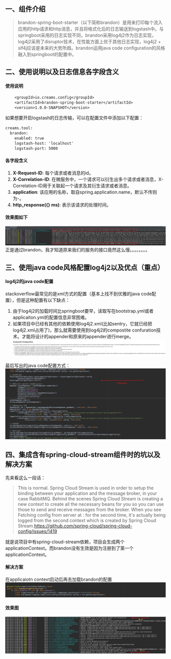 ## 一、组件介绍
> brandon-spring-boot-starter（以下简称brandon）是用来打印每个流入应用的http请求和http消息，并且将格式化后的日志输送到logstash中。与springboot采用的日志实现不同，brandon采用log4j2作为日志实现，log4j2采用了disruptor技术，在性能方面上优于其他日志实现，log4j2 + slf4j应该是未来的大势所趋。brandon运用java code configuration的风格融入到springboot的配置中。

## 二、使用说明以及日志信息各字段含义
#### 使用说明

```
    <groupId>io.creams.config</groupId>
    <artifactId>brandon-spring-boot-starter</artifactId>
    <version>1.0.0-SNAPSHOT</version>
```
如果想要开启logstash的日志传输，可以在配置文件中添加以下配置：

```
creams.tool:
  brandon:
    enabled: true
    logstash-host: 'localhost'
    logstash-port: 5000
```
#### 各字段含义
1. **X-Request-ID**: 每个请求或者消息的id。
2. **X-Correlation-ID**: 在微服务中，一个请求可以衍生出多个请求或者消息，X-Correlation-ID用于关联起一个请求及其衍生请求或者消息。
3. **application**: 该应用的名称，取自spring.application.name，默认不传则为-。
4. **http_response({} ms)**: 表示该请求的处理时间。

#### 效果图如下
![image](./src/main/resources/static/image/image1.png)
正是通过brandon，我才知道原来我们的服务的接口竟然这么慢。。。。。。。。

## 三、使用java code风格配置log4j2以及优点（重点）
#### log4j2的java code配置
stackoverflow最常见的是xml方式的配置（基本上找不到优雅的java code配置），但是这种配置有以下缺点：
1. 由于log4j2的加载时间比springboot要早，读取写在bootstrap.yml或者applicaiton.yml的配置信息非常困难。
2. 如果项目中已经有其他的依赖使用log4j2.xml(比如sentry，它就已经把log4j2.xml占用了)，那么就需要使用到log4j2的compostite confuration技术。才能将设计的appender和原来的appender进行merge。
![image](./src/main/resources/static/image/image5.png)

最后写出的java code配置方式：
![image](./src/main/resources/static/image/image2.png)

## 四、集成含有spring-cloud-stream组件时的坑以及解决方案

先来看这么一段话：
> This is normal. Spring Cloud Stream is used in order to setup the binding between your application and the message broker, in your case RabbitMQ.
Behind the scenes Spring Cloud Stream is creating a new context to create all the necessary beans for you so you can use those to send and receive messages from the broker.
When you see Fetching config from server at : for the second time, it's actually being logged from the second context which is created by Spring Cloud Stream.https://github.com/spring-cloud/spring-cloud-config/issues/1419

就是说项目中有spring-cloud-stream依赖，项目会生成两个applicationContext。而brandon没有生效是因为注册到了第一个applicationContext。

#### 解决方案
在applicaiotn context启动后再去加载brandon的配置
![image](./src/main/resources/static/image/image3.png)

#### 效果图
![image](./src/main/resources/static/image/image4.png)


